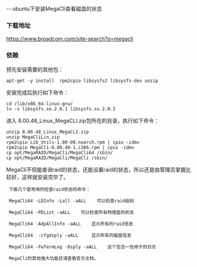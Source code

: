 -- ubuntu下安装MegaCli查看磁盘的状态
###  下载地址
https://www.broadcom.com/site-search?q=megacli

### 依赖
预先安装需要的其他包：
```
apt-get -y install  rpm2cpio libsysfs2 libsysfs-dev unzip
```
 安装完成后执行如下命令：
```
cd /lib/x86_64-linux-gnu/
ln -s libsysfs.so.2.0.1 libsysfs.so.2.0.2
```
进入 8.00.48_Linux_MegaCLI.zip包所在的目录，执行如下命令：
```
unzip 8.00.48_Linux_MegaCLI.zip
unzip MegaCliLin.zip
rpm2cpio Lib_Utils-1.00-09.noarch.rpm | cpio -idmv
rpm2cpio MegaCli-8.00.48-1.i386.rpm | cpio -idmv
cp opt/MegaRAID/MegaCli/MegaCli64 /sbin/
cp opt/MegaRAID/MegaCli/MegaCli /sbin/
```
MegaCli不但能查询raid的状态，还能设置raid的状态，所以还是由管理员掌握比较好，这样就安装完毕了。

     下面几个是常用的检查raid状态的命令：

     MegaCli64 -LDInfo -Lall -aALL    可以检查raid级别

     MegaCli64 -PDList -aALL    可以检查所有物理盘的状态

     MegaCli64 -AdpAllInfo -aALL    显示所有的raid信息

     MegaCli64  -cfgdsply -aALL     显示所有的磁盘信息

     MegaCli64 -FwTermLog -Dsply -aALL    这个包含一些用于的日志

     MegaCli的其他强大功能还请查看官方文档。

